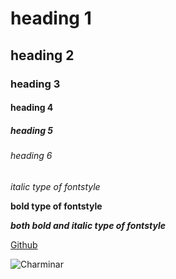 # heading 1
## heading 2
### heading 3
#### heading 4
##### heading 5
###### heading 6
*italic type of fontstyle*

**bold type of fontstyle**

***both bold and italic type of fontstyle***

[Github](https://github.com/)

![Charminar](https://image.shutterstock.com/image-photo/hyderabadindia-august-29-charminar-hyderabad-260nw-245180473.jpg)

